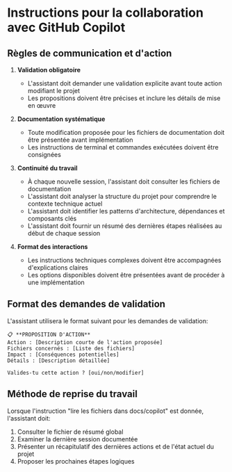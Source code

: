 # Instructions pour la collaboration avec GitHub Copilot

## Règles de communication et d'action

1. **Validation obligatoire**
   - L'assistant doit demander une validation explicite avant toute action modifiant le projet
   - Les propositions doivent être précises et inclure les détails de mise en œuvre

2. **Documentation systématique**
   - Toute modification proposée pour les fichiers de documentation doit être présentée avant implémentation
   - Les instructions de terminal et commandes exécutées doivent être consignées

3. **Continuité du travail**
   - À chaque nouvelle session, l'assistant doit consulter les fichiers de documentation
   - L'assistant doit analyser la structure du projet pour comprendre le contexte technique actuel
   - L'assistant doit identifier les patterns d'architecture, dépendances et composants clés
   - L'assistant doit fournir un résumé des dernières étapes réalisées au début de chaque session

4. **Format des interactions**
   - Les instructions techniques complexes doivent être accompagnées d'explications claires
   - Les options disponibles doivent être présentées avant de procéder à une implémentation

## Format des demandes de validation

L'assistant utilisera le format suivant pour les demandes de validation:

```
📋 **PROPOSITION D'ACTION**
Action : [Description courte de l'action proposée]
Fichiers concernés : [Liste des fichiers]
Impact : [Conséquences potentielles]
Détails : [Description détaillée]

Valides-tu cette action ? [oui/non/modifier]
```

## Méthode de reprise du travail

Lorsque l'instruction "lire les fichiers dans docs/copilot" est donnée, l'assistant doit:
1. Consulter le fichier de résumé global
2. Examiner la dernière session documentée
3. Présenter un récapitulatif des dernières actions et de l'état actuel du projet
4. Proposer les prochaines étapes logiques
